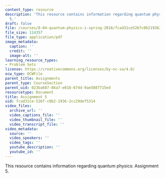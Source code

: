 ```yaml
---
content_type: resource
description: 'This resource contains information regarding quantum physics: Assignment
  5.'
draft: false
file: /courses/8-04-quantum-physics-i-spring-2016/fcad31ce526fc0b219362cc29def5314_MIT8_04S16_ps5_2016.pdf
file_size: 114357
file_type: application/pdf
image_metadata:
  caption: ''
  credit: ''
  image-alt: ''
learning_resource_types:
- Problem Sets
license: https://creativecommons.org/licenses/by-nc-sa/4.0/
ocw_type: OCWFile
parent_title: Assignments
parent_type: CourseSection
parent_uid: 023ba687-86a7-e018-674d-9ae5887715ed
resourcetype: Document
title: Assignment 5
uid: fcad31ce-526f-c0b2-1936-2cc29def5314
video_files:
  archive_url: ''
  video_captions_file: ''
  video_thumbnail_file: ''
  video_transcript_file: ''
video_metadata:
  source: ''
  video_speakers: ''
  video_tags: ''
  youtube_description: ''
  youtube_id: ''
---
```

This resource contains information regarding quantum physics: Assignment 5.